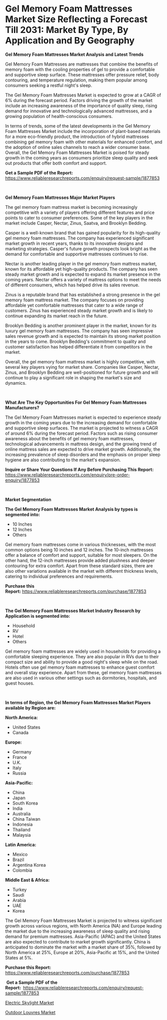 <p><h1>Gel Memory Foam Mattresses Market Size Reflecting a Forecast Till 2031: Market By Type, By Application and By Geography</h1></p><p><strong>Gel Memory Foam Mattresses Market Analysis and Latest Trends</strong></p>
<p><p>Gel Memory Foam Mattresses are mattresses that combine the benefits of memory foam with the cooling properties of gel to provide a comfortable and supportive sleep surface. These mattresses offer pressure relief, body contouring, and temperature regulation, making them popular among consumers seeking a restful night's sleep.</p><p>The Gel Memory Foam Mattresses Market is expected to grow at a CAGR of 6% during the forecast period. Factors driving the growth of the market include an increasing awareness of the importance of quality sleep, rising demand for innovative and technologically advanced mattresses, and a growing population of health-conscious consumers.</p><p>In terms of trends, some of the latest developments in the Gel Memory Foam Mattresses Market include the incorporation of plant-based materials for a more eco-friendly product, the introduction of hybrid mattresses combining gel memory foam with other materials for enhanced comfort, and the adoption of online sales channels to reach a wider consumer base. Overall, the Gel Memory Foam Mattresses Market is poised for steady growth in the coming years as consumers prioritize sleep quality and seek out products that offer both comfort and support.</p></p>
<p><strong>Get a Sample PDF of the Report:&nbsp;</strong> <a href="https://www.reliableresearchreports.com/enquiry/request-sample/1877853">https://www.reliableresearchreports.com/enquiry/request-sample/1877853</a></p>
<p>&nbsp;</p>
<p><strong>Gel Memory Foam Mattresses Major Market Players</strong></p>
<p><p>The gel memory foam mattress market is becoming increasingly competitive with a variety of players offering different features and price points to cater to consumer preferences. Some of the key players in the market include Casper, Nectar, Zinus, Saatva, and Brooklyn Bedding.</p><p>Casper is a well-known brand that has gained popularity for its high-quality gel memory foam mattresses. The company has experienced significant market growth in recent years, thanks to its innovative designs and marketing strategies. Casper's future growth prospects look bright as the demand for comfortable and supportive mattresses continues to rise.</p><p>Nectar is another leading player in the gel memory foam mattress market, known for its affordable yet high-quality products. The company has seen steady market growth and is expected to expand its market presence in the coming years. Nectar offers a variety of mattress options to meet the needs of different consumers, which has helped drive its sales revenue.</p><p>Zinus is a reputable brand that has established a strong presence in the gel memory foam mattress market. The company focuses on providing affordable yet comfortable mattresses that cater to a wide range of customers. Zinus has experienced steady market growth and is likely to continue expanding its market reach in the future.</p><p>Brooklyn Bedding is another prominent player in the market, known for its luxury gel memory foam mattresses. The company has seen impressive sales revenue growth and is expected to maintain its strong market position in the years to come. Brooklyn Bedding's commitment to quality and customer satisfaction has helped differentiate it from competitors in the market.</p><p>Overall, the gel memory foam mattress market is highly competitive, with several key players vying for market share. Companies like Casper, Nectar, Zinus, and Brooklyn Bedding are well-positioned for future growth and will continue to play a significant role in shaping the market's size and dynamics.</p></p>
<p>&nbsp;</p>
<p><strong>What Are The Key Opportunities For Gel Memory Foam Mattresses Manufacturers?</strong></p>
<p><p>The Gel Memory Foam Mattresses market is expected to experience steady growth in the coming years due to the increasing demand for comfortable and supportive sleep surfaces. The market is projected to witness a CAGR of around 6% during the forecast period. Factors such as rising consumer awareness about the benefits of gel memory foam mattresses, technological advancements in mattress design, and the growing trend of online mattress sales are expected to drive market growth. Additionally, the increasing prevalence of sleep disorders and the emphasis on proper sleep hygiene are also contributing to the market's expansion.</p></p>
<p><strong>Inquire or Share Your Questions If Any Before Purchasing This Report:</strong> <a href="https://www.reliableresearchreports.com/enquiry/pre-order-enquiry/1877853">https://www.reliableresearchreports.com/enquiry/pre-order-enquiry/1877853</a></p>
<p>&nbsp;</p>
<p><strong>Market Segmentation</strong></p>
<p><strong>The Gel Memory Foam Mattresses Market Analysis by types is segmented into:</strong></p>
<p><ul><li>10 Inches</li><li>12 Inches</li><li>Others</li></ul></p>
<p><p>Gel memory foam mattresses come in various thicknesses, with the most common options being 10 inches and 12 inches. The 10-inch mattresses offer a balance of comfort and support, suitable for most sleepers. On the other hand, the 12-inch mattresses provide added plushness and deeper contouring for extra comfort. Apart from these standard sizes, there are also other variations available in the market with different thickness levels, catering to individual preferences and requirements.</p></p>
<p><strong>Purchase this Report:&nbsp;</strong><a href="https://www.reliableresearchreports.com/purchase/1877853">https://www.reliableresearchreports.com/purchase/1877853</a></p>
<p>&nbsp;</p>
<p><strong>The Gel Memory Foam Mattresses Market Industry Research by Application is segmented into:</strong></p>
<p><ul><li>Household</li><li>RV</li><li>Hotel</li><li>Others</li></ul></p>
<p><p>Gel memory foam mattresses are widely used in households for providing a comfortable sleeping experience. They are also popular in RVs due to their compact size and ability to provide a good night's sleep while on the road. Hotels often use gel memory foam mattresses to enhance guest comfort and overall stay experience. Apart from these, gel memory foam mattresses are also used in various other settings such as dormitories, hospitals, and guest houses.</p></p>
<p>&nbsp;</p>
<p><strong>In terms of Region, the Gel Memory Foam Mattresses Market Players available by Region are:</strong></p>
<p>
    <p> <strong> North America: </strong>
        <ul>
            <li>United States</li>
            <li>Canada</li>
        </ul>
        </p> 
    <p> <strong> Europe: </strong>
        <ul>
            <li>Germany</li>
            <li>France</li>
            <li>U.K.</li>
            <li>Italy</li>
            <li>Russia</li>
        </ul>
        </p> 
    <p> <strong> Asia-Pacific: </strong>
        <ul>
            <li>China</li>
            <li>Japan</li>
            <li>South Korea</li>
            <li>India</li>
            <li>Australia</li>
            <li>China Taiwan</li>
            <li>Indonesia</li>
            <li>Thailand</li>
            <li>Malaysia</li>
        </ul>
        </p> 
    <p> <strong> Latin America: </strong>
        <ul>
            <li>Mexico</li>
            <li>Brazil</li>
            <li>Argentina Korea</li>
            <li>Colombia</li>
        </ul>
        </p> 
    <p> <strong> Middle East & Africa: </strong>
        <ul>
            <li>Turkey</li>
            <li>Saudi</li>
            <li>Arabia</li>
            <li>UAE</li>
            <li>Korea</li>
        </ul>
    </p>
    </p>
<p><p>The Gel Memory Foam Mattresses Market is projected to witness significant growth across various regions, with North America (NA) and Europe leading the market due to the increasing awareness of sleep quality and rising demand for premium mattresses. Asia-Pacific (APAC) and the United States are also expected to contribute to market growth significantly. China is anticipated to dominate the market with a market share of 35%, followed by North America at 25%, Europe at 20%, Asia-Pacific at 15%, and the United States at 5%.</p></p>
<p><strong>Purchase this Report: </strong><a href="https://www.reliableresearchreports.com/purchase/1877853">https://www.reliableresearchreports.com/purchase/1877853</a></p>
<p>&nbsp;<strong>Get a Sample PDF of the Report:&nbsp;&nbsp;</strong><a href="https://www.reliableresearchreports.com/enquiry/request-sample/1877853">https://www.reliableresearchreports.com/enquiry/request-sample/1877853</a></p>
<p><strong></strong></p>
<p><p><a href="https://github.com/nicholepatriciadoylenwnrjr0/Market-Research-Report-List-1/blob/main/electric-skylight-market.md">Electric Skylight Market</a></p><p><a href="https://github.com/gamblestampleyjenny50m5sl6/Market-Research-Report-List-1/blob/main/outdoor-louvres-market.md">Outdoor Louvres Market</a></p></p>